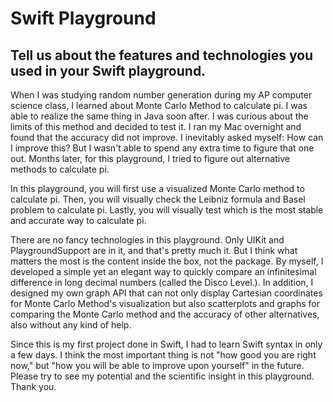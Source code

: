 # Swift Playground
## Tell us about the features and technologies you used in your Swift playground. 

When I was studying random number generation during my AP computer science class, I learned about Monte Carlo Method to calculate pi. I was able to realize the same thing in Java soon after. I was curious about the limits of this method and decided to test it. I ran my Mac overnight and found that the accuracy did not improve. I inevitably asked myself: How can I improve this? But I wasn't able to spend any extra time to figure that one out. Months later, for this playground, I tried to figure out alternative methods to calculate pi.
>
In this playground, you will first use a visualized Monte Carlo method to calculate pi. Then, you will visually check the Leibniz formula and Basel problem to calculate pi. Lastly, you will visually test which is the most stable and accurate way to calculate pi.
>
There are no fancy technologies in this playground. Only UIKit and PlaygroundSupport are in it, and that's pretty much it. But I think what matters the most is the content inside the box, not the package. By myself, I developed a simple yet an elegant way to quickly compare an infinitesimal difference in long decimal numbers (called the Disco Level.).  In addition, I designed my own graph API that can not only display Cartesian coordinates for Monte Carlo Method's visualization but also scatterplots and graphs for comparing the Monte Carlo method and the accuracy of other alternatives, also without any kind of help.
>
Since this is my first project done in Swift, I had to learn Swift syntax in only a few days. I think the most important thing is not "how good you are right now," but "how you will be able to improve upon yourself" in the future. Please try to see my potential and the scientific insight in this playground. Thank you.
